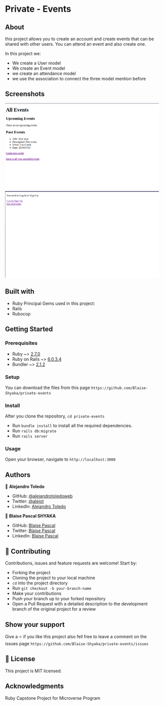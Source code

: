 # Private - Events

## About

this project allows you to create an account and create events that can be shared with other users. You can attend an event and also create one.

In this project we:
  - We create a User model
  - We create an Event model
  - we create an attendance model
  - we use the association to connect the three model mention before

## Screenshots

![events page](./app/assets/images/events.png)
![home page](./app/assets/images/home.png)

## Built with

- Ruby
Principal Gems used in this project:
- Rails
- Rubocop
 

## Getting Started

### Prerequisites

- Ruby ~> [2.7.0](https://www.ruby-lang.org/es/downloads/)
- Ruby on Rails ~> [6.0.3.4](https://rubyonrails.org/)
- Bundler ~> [2.1.2](https://bundler.io/)

### Setup

You can download the files from this page `https://github.com/Blaise-Shyaka/private-events`

### Install

After you clone the repository, `cd private-events`

- Run `bundle install` to install all the required dependencies.
- Run `rails db:migrate`
- Run `rails server`

### Usage

Open your browser, navigate to `http://localhost:3000`

## Authors

👤 **Alejandro Toledo**

- GitHub: [@alejandrotoledoweb](https://github.com/alejandrotoledoweb)
- Twitter: [@alejot](https://twitter.com/alejot) 
- LinkedIn: [Alejandro Toledo](https://www.linkedin.com/in/alejandro-toledo-3b444b109/) 

👤 **Blaise Pascal SHYAKA**

- GitHub: [Blaise Pascal](https://github.com/Blaise-Shyaka)
- Twitter: [Blaise Pascal](https://twitter.com/blaise_shyaka95)
- LinkedIn: [Blaise Pascal](https://www.linkedin.com/in/blaise-pascal-shyaka)

## 🤝 Contributing

Contributions, issues and feature requests are welcome! Start by:

- Forking the project
- Cloning the project to your local machine
- `cd` into the project directory
- Run `git checkout -b your-branch-name`
- Make your contributions
- Push your branch up to your forked repository
- Open a Pull Request with a detailed description to the development branch of the original project for a review

## Show your support

Give a ⭐️ if you like this project
also fell free to leave a comment on the issues page `https://github.com/Blaise-Shyaka/private-events/issues`

## 📝 License

This project is MIT licensed.

## Acknowledgments

Ruby Capstone Project for Microverse Program
